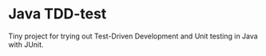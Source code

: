 # Java TDD-test

Tiny project for trying out Test-Driven Development and Unit testing in Java with JUnit.
